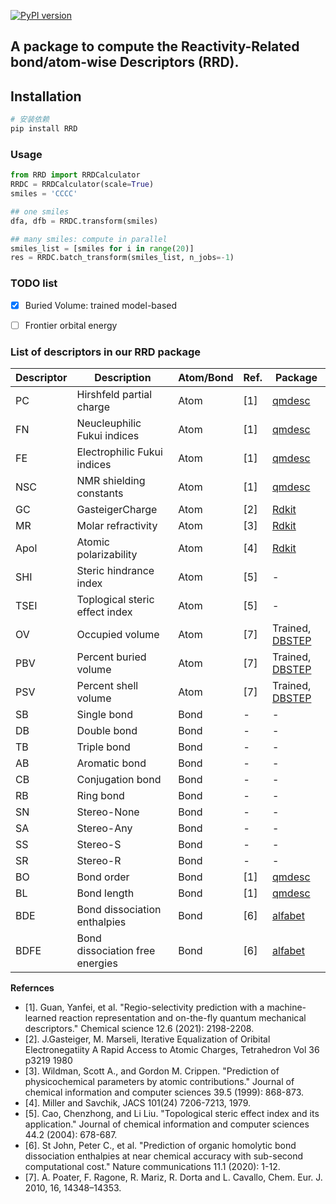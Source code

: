 [![PyPI version](https://badge.fury.io/py/RRD.svg)](https://badge.fury.io/py/RRD)


## A package to compute the Reactivity-Related bond/atom-wise Descriptors (RRD).


## Installation
```bash
# 安装依赖
pip install RRD
```


### Usage
```python
from RRD import RRDCalculator
RRDC = RRDCalculator(scale=True)
smiles = 'CCCC'

## one smiles
dfa, dfb = RRDC.transform(smiles)

## many smiles: compute in parallel
smiles_list = [smiles for i in range(20)]
res = RRDC.batch_transform(smiles_list, n_jobs=-1)
```

### TODO list
- [x] Buried Volume: trained model-based
- [ ] Frontier orbital energy


### List of descriptors in our RRD package

| Descriptor | Description                    | Atom/Bond | Ref.  | Package                                              |
| ---------- | ------------------------------ | --------- | ----- | ---------------------------------------------------- |
| PC         | Hirshfeld partial charge       | Atom      | \[1\] | [qmdesc](https://github.com/yanfeiguan/qmdesc)   |
| FN         | Neucleuphilic Fukui indices    | Atom      | \[1\] | [qmdesc](https://github.com/yanfeiguan/qmdesc)    |
| FE         | Electrophilic Fukui indices    | Atom      | \[1\] | [qmdesc](https://github.com/yanfeiguan/qmdesc)    |
| NSC        | NMR shielding constants        | Atom      | \[1\] | [qmdesc](https://github.com/yanfeiguan/qmdesc)   |
| GC         | GasteigerCharge                | Atom      | \[2\] | [Rdkit](https://www.rdkit.org/docs/Cookbook.html) |
| MR         | Molar refractivity             | Atom      | \[3\] | [Rdkit](https://www.rdkit.org/docs/Cookbook.html) |
| Apol       | Atomic polarizability          | Atom      | \[4\] | [Rdkit](https://www.rdkit.org/docs/Cookbook.html) |
| SHI        | Steric hindrance index         | Atom      | \[5\] | \-                                                   |
| TSEI       | Toplogical steric effect index | Atom      | \[5\] | \-                                                   |
| OV       | Occupied volume | Atom      | \[7\] | Trained, [DBSTEP](https://github.com/patonlab/DBSTEP/tree/325e24224e523014c61263bef357c9fa55316f32/dbstep) |
| PBV       | Percent buried volume | Atom      | \[7\] | Trained, [DBSTEP](https://github.com/patonlab/DBSTEP/tree/325e24224e523014c61263bef357c9fa55316f32/dbstep) |           
| PSV       | Percent shell volume | Atom      | \[7\] |Trained, [DBSTEP](https://github.com/patonlab/DBSTEP/tree/325e24224e523014c61263bef357c9fa55316f32/dbstep)  |
| SB         | Single bond                    | Bond      | \-    | \-                                                   |
| DB         | Double bond                    | Bond      | \-    | \-                                                   |
| TB         | Triple bond                    | Bond      | \-    | \-                                                   |
| AB         | Aromatic bond                  | Bond      | \-    | \-                                                   |
| CB         | Conjugation bond               | Bond      | \-    | \-                                                   |
| RB         | Ring bond                      | Bond      | \-    | \-                                                   |
| SN         | Stereo-None                    | Bond      | \-    | \-                                                   |
| SA         | Stereo-Any                     | Bond      | \-    | \-                                                   |
| SS         | Stereo-S                       | Bond      | \-    | \-                                                   |
| SR         | Stereo-R                       | Bond      | \-    | \-                                                   |
| BO         | Bond order                     | Bond      | \[1\] | [qmdesc](https://github.com/yanfeiguan/qmdesc)   |
| BL         | Bond length                    | Bond      | \[1\] | [qmdesc](https://github.com/yanfeiguan/qmdesc)   |
| BDE        | Bond dissociation enthalpies   | Bond      | \[6\] | [alfabet](https://github.com/NREL/alfabet)        |
| BDFE       | Bond dissociation free energies   | Bond      | \[6\] |[alfabet](https://github.com/NREL/alfabet)        |


**Refernces**
- [1]. Guan, Yanfei, et al. "Regio-selectivity prediction with a machine-learned reaction representation and on-the-fly quantum mechanical descriptors." Chemical science 12.6 (2021): 2198-2208.
- [2]. J.Gasteiger, M. Marseli, Iterative Equalization of Oribital Electronegatiity A Rapid Access to Atomic Charges, Tetrahedron Vol 36 p3219 1980
- [3]. Wildman, Scott A., and Gordon M. Crippen. "Prediction of physicochemical parameters by atomic contributions." Journal of chemical information and computer sciences 39.5 (1999): 868-873.
- [4]. Miller and Savchik, JACS 101(24) 7206-7213, 1979.
- [5]. Cao, Chenzhong, and Li Liu. "Topological steric effect index and its application." Journal of chemical information and computer sciences 44.2 (2004): 678-687.
- [6]. St John, Peter C., et al. "Prediction of organic homolytic bond dissociation enthalpies at near chemical accuracy with sub-second computational cost." Nature communications 11.1 (2020): 1-12.
- [7]. A. Poater, F. Ragone, R. Mariz, R. Dorta and L. Cavallo, Chem. Eur. J. 2010, 16, 14348–14353.
